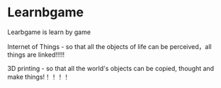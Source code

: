 # Learnbgame
Learbgame is learn by game

Internet of Things - so that all the objects of life can be perceived，all things are linked!!!!!

3D printing - so that all the world's objects can be copied, thought and make things!！！！！

